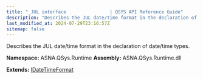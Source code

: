```yaml
---
title: "_JUL interface                | QSYS API Reference Guide"
description: "Describes the JUL date/time format in the declaration of date/time types. "
last_modified_at: 2024-07-29T23:16:57Z
sitemap: false
---
```


Describes the JUL date/time format in the declaration of date/time types.

**Namespace:** ASNA.QSys.Runtime
**Assembly:** ASNA.QSys.Runtime.dll

**Extends:** [IDateTimeFormat](/reference/runtime/qsys-runtime/i-date-time-format.html)
<br>
<br>
